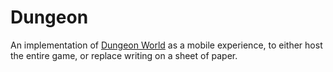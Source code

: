# Dungeon

An implementation of [Dungeon World](http://www.dungeon-world.com/) as a mobile experience, to either host the entire game, or replace writing on a sheet of paper.
